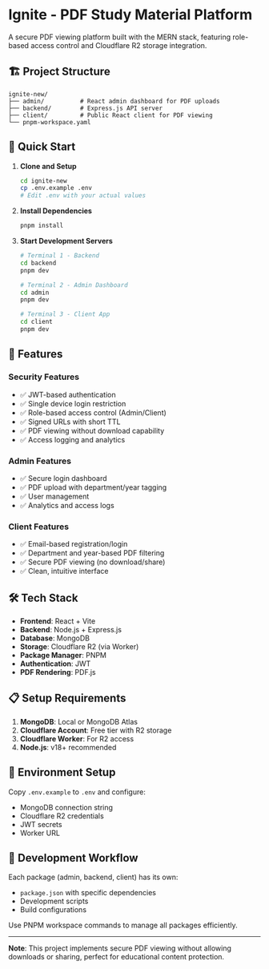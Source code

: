 # Ignite - PDF Study Material Platform

A secure PDF viewing platform built with the MERN stack, featuring role-based access control and Cloudflare R2 storage integration.

## 🏗️ Project Structure

```
ignite-new/
├── admin/          # React admin dashboard for PDF uploads
├── backend/        # Express.js API server
├── client/         # Public React client for PDF viewing
└── pnpm-workspace.yaml
```

## 🚀 Quick Start

1. **Clone and Setup**
   ```bash
   cd ignite-new
   cp .env.example .env
   # Edit .env with your actual values
   ```

2. **Install Dependencies**
   ```bash
   pnpm install
   ```

3. **Start Development Servers**
   ```bash
   # Terminal 1 - Backend
   cd backend
   pnpm dev

   # Terminal 2 - Admin Dashboard  
   cd admin
   pnpm dev

   # Terminal 3 - Client App
   cd client
   pnpm dev
   ```

## 🔧 Features

### Security Features
- ✅ JWT-based authentication
- ✅ Single device login restriction
- ✅ Role-based access control (Admin/Client)
- ✅ Signed URLs with short TTL
- ✅ PDF viewing without download capability
- ✅ Access logging and analytics

### Admin Features
- ✅ Secure login dashboard
- ✅ PDF upload with department/year tagging
- ✅ User management
- ✅ Analytics and access logs

### Client Features
- ✅ Email-based registration/login
- ✅ Department and year-based PDF filtering
- ✅ Secure PDF viewing (no download/share)
- ✅ Clean, intuitive interface

## 🛠️ Tech Stack

- **Frontend**: React + Vite
- **Backend**: Node.js + Express.js
- **Database**: MongoDB
- **Storage**: Cloudflare R2 (via Worker)
- **Package Manager**: PNPM
- **Authentication**: JWT
- **PDF Rendering**: PDF.js

## 📋 Setup Requirements

1. **MongoDB**: Local or MongoDB Atlas
2. **Cloudflare Account**: Free tier with R2 storage
3. **Cloudflare Worker**: For R2 access
4. **Node.js**: v18+ recommended

## 🔐 Environment Setup

Copy `.env.example` to `.env` and configure:

- MongoDB connection string
- Cloudflare R2 credentials
- JWT secrets
- Worker URL

## 🚦 Development Workflow

Each package (admin, backend, client) has its own:
- `package.json` with specific dependencies
- Development scripts
- Build configurations

Use PNPM workspace commands to manage all packages efficiently.

---

**Note**: This project implements secure PDF viewing without allowing downloads or sharing, perfect for educational content protection.